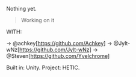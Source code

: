 Nothing yet.

> Working on it

WITH: 

-> @achkey[https://github.com/Achkey]
-> @Jylt-wNz[https://github.com/Jylt-wNz]
-> @Steven[https://github.com/Yvelchrome]

Built in: Unity.
Project: HETIC.
